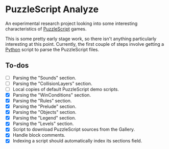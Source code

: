 PuzzleScript Analyze
====================

An experimental research project looking into some interesting characteristics of [PuzzleScript](http://www.puzzlescript.net) games.

This is some pretty early stage work, so there isn't anything particularly interesting at this point. Currently, the first couple of steps involve getting a [Python](http://www.python.org) script to parse the PuzzleScript files. 


To-dos
------

- [ ] Parsing the "Sounds" section.
- [ ] Parsing the "CollisionLayers" section.
- [ ] Local copies of default PuzzleScript demo scripts.
- [x] Parsing the "WinConditions" section.
- [x] Parsing the "Rules" section.
- [x] Parsing the "Prelude" section.
- [x] Parsing the "Objects" section.
- [x] Parsing the "Legend" section.
- [x] Parsing the "Levels" section.
- [x] Script to download PuzzleScript sources from the Gallery.
- [x] Handle block comments.
- [x] Indexing a script should automatically index its sections field.
